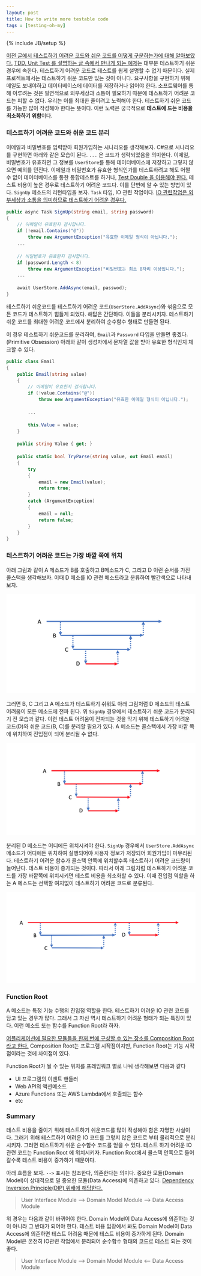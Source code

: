 ```yaml
---
layout: post
title: How to write more testable code
tags : [testing-oh-my]
---
```

{% include JB/setup %}

[이전 글에서 테스트하기 어려운 코드와 쉬운 코드를 어떻게 구분하는가에 대해 알아보았다.](/testable-code) [TDD, Unit Test 를 설명하는 글 속에서 만나게 되는 예제](http://osherove.com/tdd-kata-1/)는 대부분 테스트하기 쉬운 경우에 속한다. 테스트하기 어려운 코드로 테스트를 쉽게 설명할 수 없기 때문이다. 실제 프로젝트에서는 테스트하기 쉬운 코드만 있는 것이 아니다. 요구사항을 구현하기 위해 메일도 보내야하고 데이터베이스에 데이터를 저장하거나 읽어야 한다. 소프트웨어를 통해 이루려는 것은 필연적으로 외부세상과 소통이 필요하기 때문에 테스트하기 어려운 코드는 피할 수 없다. 우리는 이를 최대한 줄이려고 노력해야 한다. 테스트하기 쉬운 코드를 가능한 많이 작성해야 한다는 뜻이다. 이런 노력은 궁극적으로 **테스트에 드는 비용을 최소화하기 위함**이다.

<!-- break -->

### 테스트하기 어려운 코드와 쉬운 코드 분리

이메일과 비밀번호를 입력받아 회원가입하는 시나리오를 생각해보자. C#으로 시나리오를 구현하면 아래와 같은 모습이 된다. `...` 은 코드가 생략되었음을 의미한다. 이메일, 비밀번호가 유효하면 그 정보를 `UserStore`를 통해 데이터베이스에 저장하고 그렇지 않으면 예외를 던진다. 이메일과 비밀번호가 유효한 형식인가를 테스트하려고 해도 어쩔 수 없이 데이터베이스를 통한 통합테스트를 하거나, [Test Double 을 이용해야 한다.](http://xunitpatterns.com/Test%20Double.html) 테스트 비용이 높은 경우로 테스트하기 어려운 코드다. 이를 단번에 알 수 있는 방법이 있다. `SignUp` 메소드의 리턴타입을 보자. `Task` 타입, IO 관련 작업이다. [IO 관련작업은 외부세상과 소통을 의미하므로 테스트하기 어려운 경우다.](/testable-code#리턴타입별-테스트-용이성)

```c#
public async Task SignUp(string email, string password)
{
    // 이메일이 유효한지 검사합니다.
    if (!email.Contains("@"))
        throw new ArgumentException("유효한 이메일 형식이 아닙니다.");
    ...

    // 비밀번호가 유효한지 검사합니다.
    if (password.Length < 8)
        throw new ArgumentException("비밀번호는 최소 8자리 이상입니다.");
    ...

    await UserStore.AddAsync(email, passwod);
}
```

테스트하기 쉬운코드를 테스트하기 어려운 코드(`UserStore.AddAsync`)와 섞음으로 모든 코드가 테스트하기 힘들게 되었다. 해답은 간단하다. 이들을 분리시키자. 테스트하기 쉬운 코드를 최대한 어려운 코드에서 분리하여 순수함수 형태로 만들면 된다.

이 경우 테스트하기 쉬운코드를 분리하여, `Email`과 `Password` 타입을 만들면 좋겠다. (Primitive Obsession) 아래와 같이 생성자에서 문자열 값을 받아 유효한 형식인지 체크할 수 있다.

```c#
public class Email
{
    public Email(string value)
    {
        // 이메일이 유효한지 검사합니다.
        if (!value.Contains("@"))
            throw new ArgumentException("유효한 이메일 형식이 아닙니다.");

        ...
        
        this.Value = value;
    }

    public string Value { get; }

    public static bool TryParse(string value, out Email email)
    {
        try
        {
            email = new Email(value);
            return true;
        }
        catch (ArgumentException)
        {
            email = null;
            return false;
        }
    }
}
```

### 테스트하기 어려운 코드는 가장 바깥 쪽에 위치

아래 그림과 같이 A 메소드가 B를 호출하고 B메소드가 C, 그리고 D 이런 순서를 가진 콜스택을 생각해보자. 이때 D 메소를 IO 관련 메소드라고 분류하여 빨간색으로 나타내보자.

![picture1](../images/how-to-write-more-testable-code/picture1.png)

그러면 B, C 그리고 A 메소드가 테스트하기 쉬워도 아래 그림처럼 D 메소드의 테스트 어려움이 모든 메소드에 전파 된다. 위 `SignUp` 경우에서 테스트하기 쉬운 코드가 분리되기 전 모습과 같다. 이런 테스트 어려움이 전파되는 것을 막기 위해 테스트하기 어려운 코드(D)와 쉬운 코드(B, C)를 분리할 필요가 있다. A 메소드는 콜스택에서 가장 바깥 쪽에 위치하여 진입점이 되어 분리될 수 없다.

![picture2](../images/how-to-write-more-testable-code/picture2.png)

분리된 D 메소드는 어디에든 위치시켜야 한다. `SignUp` 경우에서 `UserStore.AddAsync` 메소드가 어디에든 위치하여 실행되어야 사용자 정보가 저장되어 회원가입이 마무리된다. 테스트하기 어려운 함수가 콜스택 안쪽에 위치할수록 테스트하기 어려운 코드량이 늘어난다. 테스트 비용이 증가되는 것이다. 따라서 아래 그림처럼 테스트하기 어려운 코드를 가장 바깥쪽에 위치시키면 테스트 비용을 최소화할 수 있다. 이때 진입점 역할을 하는 A 메소드는 선택할 여지없이 테스트하기 어려운 코드로 분류된다.

![picture3](../images/how-to-write-more-testable-code/picture3.png)

### Function Root

A 메소드는 특정 기능 수행의 진입점 역할을 한다. 테스트하기 어려운 IO 관련 코드를 담고 있는 경우가 많다. 그래서 그 자신 역시 테스트하기 어려운 형태가 되는 특징이 있다. 이런 메소드 또는 함수를 Function Root라 하자.

[어플리케이션에 필요한 모듈들을 한꺼 번에 구성할 수 있는 장소를 Composition Root라고 한다.](http://blog.ploeh.dk/2011/07/28/CompositionRoot/) Composition Root는 프로그램 시작점이지만, Function Root는 기능 시작점이라는 것에 차이점이 있다.

Function Root가 될 수 있는 위치를 프레임워크 별로 나눠 생각해보면 다음과 같다

* UI 프로그램의 이벤트 핸들러
* Web API의 액션메소드
* Azure Functions 또는 AWS Lambda에서 호출되는 함수
* etc 

### Summary

테스트 비용을 줄이기 위해 테스트하기 쉬운코드를 많이 작성해야 함은 자명한 사실이다. 그러기 위해 테스트하기 어려운 IO 코드를 그렇지 않은 코드로 부터 물리적으로 분리 시키자. 그러면 테스트하기 쉬운 순수함수 코드를 얻을 수 있다. 테스트 하기 어려운 IO 관련 코드는 Function Root 에 위치시키자. Function Root에서 콜스택 안쪽으로 들어 갈수록 테스트 비용이 증가하기 때문이다.

아래 흐름을 보자. `-->` 표시는 참조한다, 의존한다는 의미다. 중요한 모듈(Domain Model)이 상대적으로 덜 중요한 모듈(Data Access)에 의존하고 있다. [Dependency Inversion Principle(DIP) 위배에 해당한다.](https://en.wikipedia.org/wiki/Dependency_inversion_principle)

> User Interface Module --> Domain Model Module --> Data Access Module

위 경우는 다음과 같이 바뀌어야 한다. Domain Model이 Data Access에 의존하는 것이 아니라 그 반대가 되어야 한다. 테스트 비용 입장에서 봐도 Domain Model이 Data Access에 의존하면 테스트 어려움 때문에 테스트 비용이 증가하게 된다. Domain Model은 온전히 IO관련 작업에서 분리되어 순수함수 형태의 코드로 테스트 되는 것이 좋다.

> User Interface Module --> Domain Model Module <-- Data Access Module
